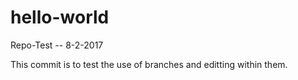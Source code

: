 # hello-world
Repo-Test -- 8-2-2017

This commit is to test the use of branches and editting within them.
